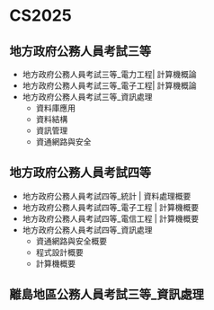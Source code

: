# CS2025
##
## 地方政府公務人員考試三等
- 地方政府公務人員考試三等_電力工程| 計算機概論
- 地方政府公務人員考試三等_電子工程| 計算機概論
- 地方政府公務人員考試三等_資訊處理
  - 資料庫應用
  - 資料結構
  - 資訊管理
  - 資通網路與安全
## 地方政府公務人員考試四等
- 地方政府公務人員考試四等_統計 | 資料處理概要
- 地方政府公務人員考試四等_電子工程 | 計算機概要
- 地方政府公務人員考試四等_電信工程 | 計算機概要
- 地方政府公務人員考試四等_資訊處理
  - 資通網路與安全概要
  - 程式設計概要
  - 計算機概要 
## 離島地區公務人員考試三等_資訊處理
 
